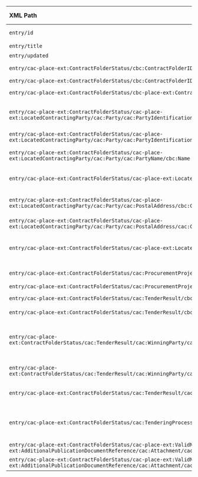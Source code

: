 | XML Path   | Ontology Property        | Entity Class         | Related Entity Class | Subject Generation   | Join Condition   | Datatype            | Function Name | Function Output  |
| :------------------------------------------------------------------------------------------------------------------ | :----------------------- | :----------------------------------- | :------------------- | :--------------------------------------------------------------------------------- | :----------------------------------------------------------------------------- | :------------------ | :---------------------------- | :-------------------------------------------------------------------------------------------------------------------------------------------------------------------------------------------------------------------------------------- |
| `entry/id`| `owl:sameAs` (for Notice ID) | `:Notice`| N/A  | `entry/id`  | N/A              | `xsd:anyURI`        | N/A           | |
| `entry/title` | `rdfs:label`             | `:Notice`| N/A  | entry/id        | N/A              | `xsd:string`        | N/A           ||
| `entry/updated`           | `:hasDispatchDate`       | `:Notice`| N/A  | entry/id        | N/A              | `xsd:dateTime`      | N/A           ||
| `entry/cac-place-ext:ContractFolderStatus/cbc:ContractFolderID`             | `:hasID` | `:Lot`   | `:Identifier`        | Subject: `entry/id + "#lot-" + URLEncode(entry/cac-place-ext:ContractFolderStatus/cbc:ContractFolderID)`. Object: `entry/id + "#lot-" + URLEncode(entry/cac-place-ext:ContractFolderStatus/cbc:ContractFolderID)/identifier/ContractFolderID`  | `entry/id + "#lot-" + URLEncode(entry/cac-place-ext:ContractFolderStatus/cbc:ContractFolderID) :hasID entry/id + "#lot-" + URLEncode(entry/cac-place-ext:ContractFolderStatus/cbc:ContractFolderID)/identifier/ContractFolderID`.        | N/A | | |
| `entry/cac-place-ext:ContractFolderStatus/cbc:ContractFolderID`             | `:hasIdentifierValue`    | `:Identifier`        | N/A  | `entry/id + "#lot-" + URLEncode(entry/cac-place-ext:ContractFolderStatus/cbc:ContractFolderID)/identifier/ContractFolderID`     | N/A              | `xsd:string`        | N/A           | |
| `entry/cac-place-ext:ContractFolderStatus/cbc-place-ext:ContractFolderStatusCode`       | `dcterms:type`           | `:LotAwardOutcome`   | `skos:Concept`       | `entry/id + "#lot-" + URLEncode(entry/cac-place-ext:ContractFolderStatus/cbc:ContractFolderID) + "/awardoutcome"`     | `entry/id + "#lot-" + URLEncode(entry/cac-place-ext:ContractFolderStatus/cbc:ContractFolderID) + "/awardoutcome" :describesLot entry/id + "#lot-" + URLEncode(entry/cac-place-ext:ContractFolderStatus/cbc:ContractFolderID)`      | `xsd:string`        | | |
| `entry/cac-place-ext:ContractFolderStatus/cac-place-ext:LocatedContractingParty/cac:Party/cac:PartyIdentification/cbc:ID[@schemeName='NIF']` | `:hasID` | `org:Organization`   | `:Identifier`        | Subject: `"http://data.example.com/organization/" + entry/cac-place-ext:ContractFolderStatus/cac:TenderResult/cac:WinningParty\cac:PartyIdentification\cbc:ID[@schemeName='NIF']` (using NIF). Object: `"http://data.example.com/organization/" + entry/cac-place-ext:ContractFolderStatus/cac:TenderResult/cac:WinningParty\cac:PartyIdentification\cbc:ID[@schemeName='NIF']/identifier/NIF`   | `"http://data.example.com/organization/" + entry/cac-place-ext:ContractFolderStatus/cac:TenderResult/cac:WinningParty\cac:PartyIdentification\cbc:ID[@schemeName='NIF'] :hasID "http://data.example.com/organization/" + entry/cac-place-ext:ContractFolderStatus/cac:TenderResult/cac:WinningParty\cac:PartyIdentification\cbc:ID[@schemeName='NIF']/identifier/NIF`          | N/A | N/A           | N/A |
| `entry/cac-place-ext:ContractFolderStatus/cac-place-ext:LocatedContractingParty/cac:Party/cac:PartyIdentification/cbc:ID[@schemeName='NIF']` | `:hasIdentifierValue`    | `:Identifier`        | N/A  | `"http://data.example.com/organization/" + entry/cac-place-ext:ContractFolderStatus/cac:TenderResult/cac:WinningParty\cac:PartyIdentification\cbc:ID[@schemeName='NIF']/identifier/NIF`  | N/A              | `xsd:string`        | N/A           | |
| `entry/cac-place-ext:ContractFolderStatus/cac-place-ext:LocatedContractingParty/cac:Party/cac:PartyName/cbc:Name`   | `rdfs:label` or `foaf:name` | `org:Organization`   | N/A  | `"http://data.example.com/organization/" + entry/cac-place-ext:ContractFolderStatus/cac:TenderResult/cac:WinningParty\cac:PartyIdentification\cbc:ID[@schemeName='NIF']` (Buyer Organization)            | N/A              | `xsd:string`        | N/A           ||
| `entry/cac-place-ext:ContractFolderStatus/cac-place-ext:LocatedContractingParty/cac:Party/cbc:WebsiteURI`             | `foaf:homepage`          | `org:Organization`   | N/A  | `"http://data.example.com/organization/" + entry/cac-place-ext:ContractFolderStatus/cac:TenderResult/cac:WinningParty\cac:PartyIdentification\cbc:ID[@schemeName='NIF']` (Buyer Organization)            | N/A              | `xsd:anyURI`        | N/A           | |
| `entry/cac-place-ext:ContractFolderStatus/cac-place-ext:LocatedContractingParty/cac:Party/cac:PostalAddress/cbc:CityName` | `schema:addressLocality` | `schema:PostalAddress`               | N/A  | `"http://data.example.com/organization/" + entry/cac-place-ext:ContractFolderStatus/cac:TenderResult/cac:WinningParty\cac:PartyIdentification\cbc:ID[@schemeName='NIF']/address` (Address of Buyer Organization)     | `"http://data.example.com/organization/" + entry/cac-place-ext:ContractFolderStatus/cac:TenderResult/cac:WinningParty\cac:PartyIdentification\cbc:ID[@schemeName='NIF'] org:registeredAddress "http://data.example.com/organization/" + entry/cac-place-ext:ContractFolderStatus/cac:TenderResult/cac:WinningParty\cac:PartyIdentification\cbc:ID[@schemeName='NIF']/address`    | `xsd:string`        | N/A           ||
| `entry/cac-place-ext:ContractFolderStatus/cac-place-ext:LocatedContractingParty/cac:Party/cac:PostalAddress/cac:Country/cbc:IdentificationCode` | `:hasCountryCode`        | `schema:PostalAddress`               | `skos:Concept`       | `"http://data.example.com/organization/" + entry/cac-place-ext:ContractFolderStatus/cac:TenderResult/cac:WinningParty\cac:PartyIdentification\cbc:ID[@schemeName='NIF']/address`   | Link via PostalAddress | | `mapCountryCodeToSkos`        | SKOS URI. e.g. "ES" -> `http://publications.europa.eu/resource/authority/country/ESP`       |
| `entry/cac-place-ext:ContractFolderStatus/cac-place-ext:LocatedContractingParty/cbc:ContractingPartyTypeCode`       | `dcterms:type`           | `:Buyer` | `skos:Concept`       | `{entry/id + "#procedure-" + URLEncode(entry/cac-place-ext:ContractFolderStatus/cbc:ContractFolderID)} + "/buyer"`     | `{entry/id + "#procedure-" + URLEncode(entry/cac-place-ext:ContractFolderStatus/cbc:ContractFolderID)} + "/buyer" :playedByOrganisation "http://data.example.com/organization/" + entry/cac-place-ext:ContractFolderStatus/cac:TenderResult/cac:WinningParty\cac:PartyIdentification\cbc:ID[@schemeName='NIF']`; `{entry/id + "#procedure-" + URLEncode(entry/cac-place-ext:ContractFolderStatus/cbc:ContractFolderID)} :hasBuyer {entry/id + "#procedure-" + URLEncode(entry/cac-place-ext:ContractFolderStatus/cbc:ContractFolderID)} + "/buyer"` |  | `mapBuyerLegalTypeToSkos`     | SKOS URI. e.g. "5" -> `http://publications.europa.eu/resource/authority/buyer-legal-type/<concept>`. (Codelist: `http://contrataciondelestado.es/codice/cl/1.04/ContractingAuthorityCode-1.04.gc`)         |
| `entry/cac-place-ext:ContractFolderStatus/cac:ProcurementProject/cbc:Name`  | `rdfs:label`             | `:Lot` (or :ProcurementProject related to Lot) | N/A  | `entry/id + "#lot-" + URLEncode(entry/cac-place-ext:ContractFolderStatus/cbc:ContractFolderID)`           | N/A              | `xsd:string`        | N/A           ||
| `entry/cac-place-ext:ContractFolderStatus/cac:ProcurementProject/cac:BudgetAmount/cbc:TaxExclusiveAmount`           | `schema:price` or custom | `:Lot`   | N/A  | `entry/id + "#lot-" + URLEncode(entry/cac-place-ext:ContractFolderStatus/cbc:ContractFolderID)`           | Property for monetary value, specify currency      | `xsd:decimal`       | N/A           | |
| `entry/cac-place-ext:ContractFolderStatus/cac:TenderResult/cbc:AwardDate`   | `:hasAwardDecisionDate`  | `:LotAwardOutcome`   | N/A  | `entry/id + "#lot-" + URLEncode(entry/cac-place-ext:ContractFolderStatus/cbc:ContractFolderID) + "/awardoutcome"`     | `entry/id + "#lot-" + URLEncode(entry/cac-place-ext:ContractFolderStatus/cbc:ContractFolderID) + "/awardoutcome" :describesLot entry/id + "#lot-" + URLEncode(entry/cac-place-ext:ContractFolderStatus/cbc:ContractFolderID)`      | `xsd:date`          | N/A           ||
| `entry/cac-place-ext:ContractFolderStatus/cac:TenderResult/cbc:ReceivedTenderQuantity`  | `:hasReceivedTenders`    | `:SubmissionStatisticalInformation`  | N/A  | `entry/id + "#lot-" + URLEncode(entry/cac-place-ext:ContractFolderStatus/cbc:ContractFolderID) + "/submissionstats"`     | `entry/id + "#lot-" + URLEncode(entry/cac-place-ext:ContractFolderStatus/cbc:ContractFolderID) + "/submissionstats" :concernsSubmissionsForLot entry/id + "#lot-" + URLEncode(entry/cac-place-ext:ContractFolderStatus/cbc:ContractFolderID)`     | `xsd:integer`       | N/A           | |
| `entry/cac-place-ext:ContractFolderStatus/cac:TenderResult/cac:WinningParty/cac:PartyIdentification/cbc:ID[@schemeName='NIF']` | `:hasID` | `org:Organization`   | `:Identifier`        | Subject: `"http://data.example.com/organization/" + entry/cac-place-ext:ContractFolderStatus/cac:TenderResult/cac:WinningParty\cac:PartyIdentification\cbc:ID[@schemeName='NIF']` (Winning Org). Object: `"http://data.example.com/organization/" + entry/cac-place-ext:ContractFolderStatus/cac:TenderResult/cac:WinningParty\cac:PartyIdentification\cbc:ID[@schemeName='NIF']/identifier/NIF`             | `"http://data.example.com/organization/" + entry/cac-place-ext:ContractFolderStatus/cac:TenderResult/cac:WinningParty\cac:PartyIdentification\cbc:ID[@schemeName='NIF'] :hasID "http://data.example.com/organization/" + entry/cac-place-ext:ContractFolderStatus/cac:TenderResult/cac:WinningParty\cac:PartyIdentification\cbc:ID[@schemeName='NIF']/identifier/NIF`. This org is winner of `entry/id + "#lot-" + URLEncode(entry/cac-place-ext:ContractFolderStatus/cbc:ContractFolderID) + "/awardoutcome"` | N/A | N/A           | N/A |
| `entry/cac-place-ext:ContractFolderStatus/cac:TenderResult/cac:WinningParty/cac:PartyIdentification/cbc:ID[@schemeName='NIF']` | `:hasIdentifierValue`    | `:Identifier`        | N/A  | `"http://data.example.com/organization/" + entry/cac-place-ext:ContractFolderStatus/cac:TenderResult/cac:WinningParty\cac:PartyIdentification\cbc:ID[@schemeName='NIF']/identifier/NIF` (Winning Org)    | N/A              | `xsd:string`        | N/A           | |
| `entry/cac-place-ext:ContractFolderStatus/cac:TenderResult/cac:WinningParty/cac:PartyName/cbc:Name` | `rdfs:label` or `foaf:name` | `org:Organization`   | N/A  | `"http://data.example.com/organization/" + entry/cac-place-ext:ContractFolderStatus/cac:TenderResult/cac:WinningParty\cac:PartyIdentification\cbc:ID[@schemeName='NIF']` (Winning Organization)          | N/A              | `xsd:string`        | N/A           ||
| `entry/cac-place-ext:ContractFolderStatus/cac:TenderingProcess/cbc:ProcedureCode`       | `:hasProcedureType`      | `:Procedure`         | `skos:Concept`       | `{entry/id + "#procedure-" + URLEncode(entry/cac-place-ext:ContractFolderStatus/cbc:ContractFolderID)}`     | `{entry/id + "#procedure-" + URLEncode(entry/cac-place-ext:ContractFolderStatus/cbc:ContractFolderID)} :hasProcurementScopeDividedIntoLot entry/id + "#lot-" + URLEncode(entry/cac-place-ext:ContractFolderStatus/cbc:ContractFolderID)`   | | `mapProcedureTypeToSkos`      | SKOS URI. e.g. "1" -> `http://publications.europa.eu/resource/authority/procurement-procedure-type/open`. (Codelist: `https://contrataciondelestado.es/codice/cl/2.07/SyndicationTenderingProcessCode-2.07.gc`)        |
| `entry/cac-place-ext:ContractFolderStatus/cac-place-ext:ValidNoticeInfo/cac-place-ext:AdditionalPublicationDocumentReference/cac:Attachment/cac:ExternalReference/cbc:URI` | `schema:url`             | `:Document`          | N/A  | `entry/id + "/document/" + URLEncode(cbc:FileName)` (derived from notice and filename or a UUID) | `entry/id :hasAttachment entry/id + "/document/" + URLEncode(cbc:FileName)` (custom property) | `xsd:anyURI`        | N/A           | |
| `entry/cac-place-ext:ContractFolderStatus/cac-place-ext:ValidNoticeInfo/cac-place-ext:AdditionalPublicationDocumentReference/cac:Attachment/cac:ExternalReference/cbc:FileName` | `rdfs:label` or `dcterms:title` | `:Document`          | N/A  | `entry/id + "/document/" + URLEncode(cbc:FileName)`      | N/A              | `xsd:string`        | N/A           | |
